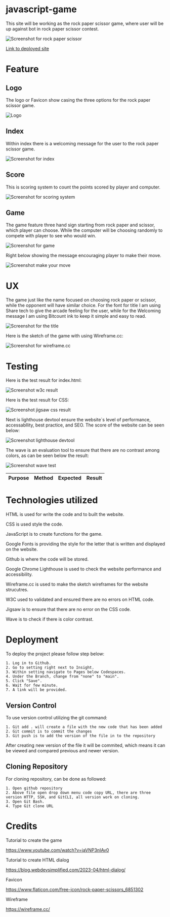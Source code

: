 # javascript-game

This site will be working as the rock paper scissor game, where user will be up against bot in rock paper scissor contest.

![Screenshot for rock paper scissor](assets/images/screenshot/screenshot-mock-up-test.png)

[Link to deployed site](https://timothyyw.github.io/javascript-game/)

# Feature

## Logo

The logo or Favicon show casing the three options for the rock paper scissor game.

![Logo](assets/images/logo/favicon.png)

## Index

Within index there is a welcoming message for the user to the rock paper scissor game.

![Screenshot for index](assets/images/screenshot/screenshot-index.png)

## Score

This is scoring system to count the points scored by player and computer.

![Screenshot for scoring system](assets/images/screenshot/Screenshot-scoring-system.png)

## Game

The game feature three hand sign starting from rock paper and scissor, which player can choose. While the computer will be choosing randomly to compete with player to see who would win.

![Screenshot for game](assets/images/screenshot/Screenshot-the-game.png)

Right below showing the message encouraging player to make their move.

![Screenshot make your move](assets/images/screenshot/screenshot-message.png)

# UX

The game just like the name focused on choosing rock paper or scissor, while the opponent will have similar choice. 
For the font for title I am using Share tech to give the arcade feeling for the user, while for the Welcoming message I am using Bitcount ink to keep it simple and easy to read.

![Screenshot for the title](assets/images/screenshot/screenshot-index.png)

Here is the sketch of the game with using Wireframe.cc:

![Screenshot for wireframe.cc](assets/images/screenshot/screenshot-wireframe.png)

# Testing

Here is the test result for index.html:

![Screenshot w3c result](assets/images/screenshot/screenshot-w3c-result.png)

Here is the test result for CSS:

![Screenshot jigsaw css result](assets/images/screenshot/screenshot-jigsaw-css-result.png)

Next is lighthouse devtool ensure the website`s level of performance, accessabllity, best practice, and SEO. The score of the website can be seen below:

![Screenshot lighthouse devtool](assets/images/screenshot/screenshot-lighthouse-devtool.png)

The wave is an evaluation tool to ensure that there are no contrast among colors, as can be seen below the result:

![Screenshot wave test](assets/images/screenshot/screenshot-wave.png)

**Purpose**|**Method**|**Expected**|**Result**
:-----:|:-----:|:-----:|:-----:|


# Technologies utilized

HTML is used for write the code and to built the website.

CSS is used style the code.

JavaScript is to create functions for the game.

Google Fonts is providing the style for the letter that is written and displayed on the website.

Github is where the code will be stored.

Google Chrome Lighthouse is used to check the website performance and accessibility.

Wireframe.cc is used to make the sketch wireframes for the website strucutres.

W3C used to validated and ensured there are no errors on HTML code.

Jigsaw is to ensure that there are no error on the CSS code.

Wave is to check if there is color contrast.

# Deployment

To deploy the project please follow step below:
    
    1. Log in to Github.
    2. Go to setting right next to Insight.
    3. Within setting navigate to Pages below Codespaces.
    4. Under the Branch, change from "none" to "main".
    5. Click "Save".
    6. Wait for few minute.
    7. A link will be provided.

## Version Control

To use version control utilizing the git command:

    1. Git add . will create a file with the new code that has been added
    2. Git commit is to commit the changes
    3. Git push is to add the version of the file in to the repository

After creating new version of the file it will be commited, which means it can be viewed and compared previous and newer version.

## Cloning Repository 

For cloning repository, can be done as followed:

    1. Open github repository
    2. Above file open drop down menu code copy URL, there are three version HTTP, SSH, and GitCLI, all version work on cloning.
    3. Open Git Bash.
    4. Type Git clone URL

# Credits

Tutorial to create the game

https://www.youtube.com/watch?v=jaVNP3nIAv0 

Tutorial to create HTML dialog

https://blog.webdevsimplified.com/2023-04/html-dialog/

Favicon

https://www.flaticon.com/free-icon/rock-paper-scissors_6851302

Wireframe

https://wireframe.cc/